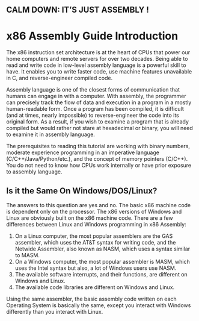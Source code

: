 ## CALM DOWN: IT’S JUST ASSEMBLY !

# x86 Assembly Guide Introduction

The x86 instruction set architecture is at the heart of CPUs that power our home computers and remote servers for over two decades. Being able to read and write code in low-level assembly language is a powerful skill to have. It enables you to write faster code, use machine features unavailable in C, and reverse-engineer compiled code.

Assembly language is one of the closest forms of communication that humans can engage in with a computer. With assembly, the programmer can precisely track the flow of data and execution in a program in a mostly human-readable form. Once a program has been compiled, it is difficult (and at times, nearly impossible) to reverse-engineer the code into its original form. As a result, if you wish to examine a program that is already compiled but would rather not stare at hexadecimal or binary, you will need to examine it in assembly language. 

The prerequisites to reading this tutorial are working with binary numbers, moderate experience programming in an imperative language (C/C++/Java/Python/etc.), and the concept of memory pointers (C/C++). You do not need to know how CPUs work internally or have prior exposure to assembly language.

## Is it the Same On Windows/DOS/Linux?

The answers to this question are yes and no. The basic x86 machine code is dependent only on the processor. The x86 versions of Windows and Linux are obviously built on the x86 machine code. There are a few differences between Linux and Windows programming in x86 Assembly:

1. On a Linux computer, the most popular assemblers are the GAS assembler, which uses the AT&T syntax for writing code, and the Netwide Assembler, also known as NASM, which uses a syntax similar to MASM.
2. On a Windows computer, the most popular assembler is MASM, which uses the Intel syntax but also, a lot of Windows users use NASM.
3. The available software interrupts, and their functions, are different on Windows and Linux.
4. The available code libraries are different on Windows and Linux.

Using the same assembler, the basic assembly code written on each Operating System is basically the same, except you interact with Windows differently than you interact with Linux.